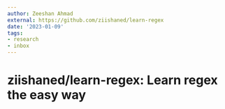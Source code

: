 ```yaml
---
author: Zeeshan Ahmad
external: https://github.com/ziishaned/learn-regex
date: '2023-01-09'
tags:
- research
- inbox
---
```


# ziishaned/learn-regex: Learn regex the easy way
